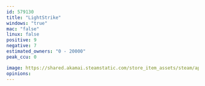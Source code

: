 ```yaml
---
id: 579130
title: "LightStrike"
windows: "true"
mac: "false"
linux: false
positive: 9
negative: 7
estimated_owners: "0 - 20000"
peak_ccu: 0

image: https://shared.akamai.steamstatic.com/store_item_assets/steam/apps/579130/header.jpg?t=1514921538
opinions:
---
```

